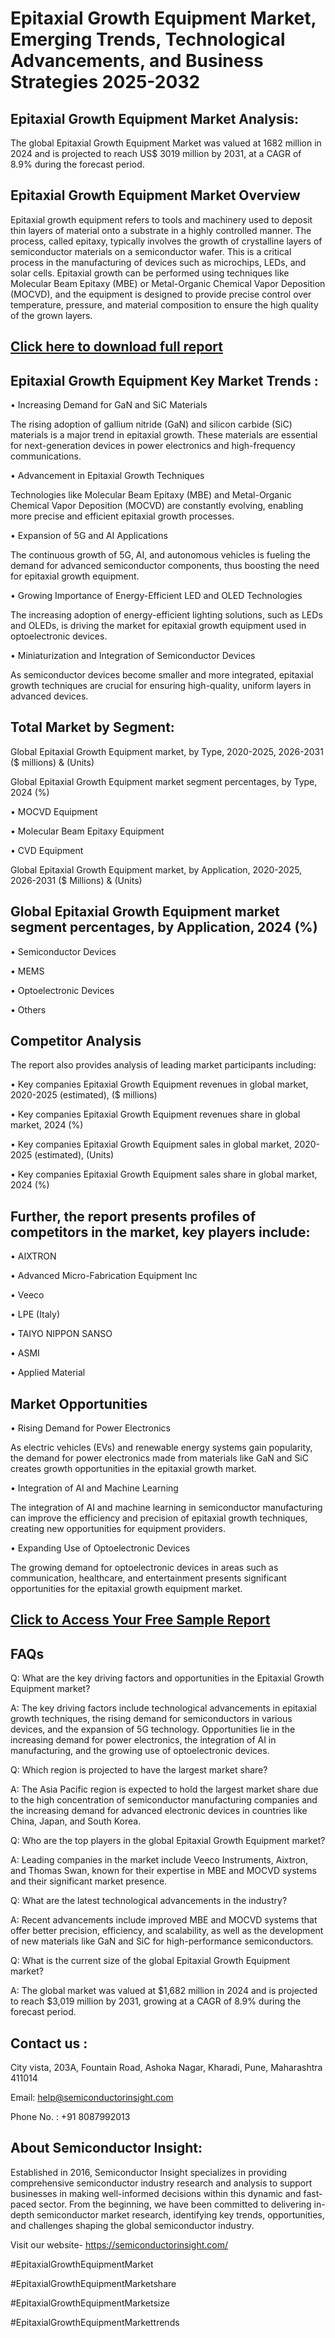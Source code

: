 Epitaxial Growth Equipment Market, Emerging Trends, Technological Advancements, and Business Strategies 2025-2032
=
Epitaxial Growth Equipment Market Analysis:
-
The global Epitaxial Growth Equipment Market was valued at 1682 million in 2024 and is projected to reach US$ 3019 million by 2031, at a CAGR of 8.9% during the forecast period.

Epitaxial Growth Equipment Market Overview
-
Epitaxial growth equipment refers to tools and machinery used to deposit thin layers of material onto a substrate in a highly controlled manner. The process, called epitaxy, typically involves the growth of crystalline layers of semiconductor materials on a semiconductor wafer. This is a critical process in the manufacturing of devices such as microchips, LEDs, and solar cells. Epitaxial growth can be performed using techniques like Molecular Beam Epitaxy (MBE) or Metal-Organic Chemical Vapor Deposition (MOCVD), and the equipment is designed to provide precise control over temperature, pressure, and material composition to ensure the high quality of the grown layers.

[Click here to download full report](https://semiconductorinsight.com/report/epitaxial-growth-equipment-market/)
-
Epitaxial Growth Equipment Key Market Trends  :
-
•	Increasing Demand for GaN and SiC Materials

The rising adoption of gallium nitride (GaN) and silicon carbide (SiC) materials is a major trend in epitaxial growth. These materials are essential for next-generation devices in power electronics and high-frequency communications.

•	Advancement in Epitaxial Growth Techniques

Technologies like Molecular Beam Epitaxy (MBE) and Metal-Organic Chemical Vapor Deposition (MOCVD) are constantly evolving, enabling more precise and efficient epitaxial growth processes.

•	Expansion of 5G and AI Applications

The continuous growth of 5G, AI, and autonomous vehicles is fueling the demand for advanced semiconductor components, thus boosting the need for epitaxial growth equipment.

•	Growing Importance of Energy-Efficient LED and OLED Technologies

The increasing adoption of energy-efficient lighting solutions, such as LEDs and OLEDs, is driving the market for epitaxial growth equipment used in optoelectronic devices.

•	Miniaturization and Integration of Semiconductor Devices

As semiconductor devices become smaller and more integrated, epitaxial growth techniques are crucial for ensuring high-quality, uniform layers in advanced devices.

Total Market by Segment:
-
Global Epitaxial Growth Equipment market, by Type, 2020-2025, 2026-2031 ($ millions) & (Units)

Global Epitaxial Growth Equipment market segment percentages, by Type, 2024 (%)

•	MOCVD Equipment

•	Molecular Beam Epitaxy Equipment

•	CVD Equipment

Global Epitaxial Growth Equipment market, by Application, 2020-2025, 2026-2031 ($ Millions) & (Units)

Global Epitaxial Growth Equipment market segment percentages, by Application, 2024 (%)
-
•	Semiconductor Devices

•	MEMS

•	Optoelectronic Devices

•	Others

Competitor Analysis
-
The report also provides analysis of leading market participants including:

•	Key companies Epitaxial Growth Equipment revenues in global market, 2020-2025 (estimated), ($ millions)

•	Key companies Epitaxial Growth Equipment revenues share in global market, 2024 (%)

•	Key companies Epitaxial Growth Equipment sales in global market, 2020-2025 (estimated), (Units)

•	Key companies Epitaxial Growth Equipment sales share in global market, 2024 (%)

Further, the report presents profiles of competitors in the market, key players include:
-
•	AIXTRON

•	Advanced Micro-Fabrication Equipment Inc

•	Veeco

•	LPE (Italy)

•	TAIYO NIPPON SANSO

•	ASMI

•	Applied Material

Market Opportunities
-
•	Rising Demand for Power Electronics

As electric vehicles (EVs) and renewable energy systems gain popularity, the demand for power electronics made from materials like GaN and SiC creates growth opportunities in the epitaxial growth market.

•	Integration of AI and Machine Learning

The integration of AI and machine learning in semiconductor manufacturing can improve the efficiency and precision of epitaxial growth techniques, creating new opportunities for equipment providers.

•	Expanding Use of Optoelectronic Devices

The growing demand for optoelectronic devices in areas such as communication, healthcare, and entertainment presents significant opportunities for the epitaxial growth equipment market.

[Click to Access Your Free Sample Report](https://semiconductorinsight.com/download-sample-report/?product_id=91095)
-
FAQs
-
Q: What are the key driving factors and opportunities in the Epitaxial Growth Equipment market?

A: The key driving factors include technological advancements in epitaxial growth techniques, the rising demand for semiconductors in various devices, and the expansion of 5G technology. Opportunities lie in the increasing demand for power electronics, the integration of AI in manufacturing, and the growing use of optoelectronic devices.

Q: Which region is projected to have the largest market share?

A: The Asia Pacific region is expected to hold the largest market share due to the high concentration of semiconductor manufacturing companies and the increasing demand for advanced electronic devices in countries like China, Japan, and South Korea.

Q: Who are the top players in the global Epitaxial Growth Equipment market?

A: Leading companies in the market include Veeco Instruments, Aixtron, and Thomas Swan, known for their expertise in MBE and MOCVD systems and their significant market presence.

Q: What are the latest technological advancements in the industry?

A: Recent advancements include improved MBE and MOCVD systems that offer better precision, efficiency, and scalability, as well as the development of new materials like GaN and SiC for high-performance semiconductors.

Q: What is the current size of the global Epitaxial Growth Equipment market?

A: The global market was valued at $1,682 million in 2024 and is projected to reach $3,019 million by 2031, growing at a CAGR of 8.9% during the forecast period.

Contact us : 
-
City vista, 203A, Fountain Road, Ashoka Nagar, Kharadi, Pune, Maharashtra 411014

Email: help@semiconductorinsight.com

Phone No. : +91 8087992013

About Semiconductor Insight:
-
Established in 2016, Semiconductor Insight specializes in providing comprehensive semiconductor industry research and analysis to support businesses in making well-informed decisions within this dynamic and fast-paced sector. From the beginning, we have been committed to delivering in-depth semiconductor market research, identifying key trends, opportunities, and challenges shaping the global semiconductor industry.

Visit our website- https://semiconductorinsight.com/

#EpitaxialGrowthEquipmentMarket 

#EpitaxialGrowthEquipmentMarketshare

#EpitaxialGrowthEquipmentMarketsize

#EpitaxialGrowthEquipmentMarkettrends 
 
 

